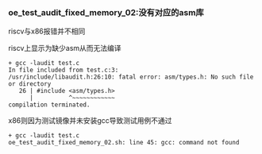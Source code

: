 ### oe_test_audit_fixed_memory_02:没有对应的asm库

riscv与x86报错并不相同

riscv上显示为缺少asm从而无法编译

```
+ gcc -laudit test.c
In file included from test.c:3:
/usr/include/libaudit.h:26:10: fatal error: asm/types.h: No such file or directory
   26 | #include <asm/types.h>
      |          ^~~~~~~~~~~~~
compilation terminated.
```

x86则因为测试镜像并未安装gcc导致测试用例不通过

```
+ gcc -laudit test.c
oe_test_audit_fixed_memory_02.sh: line 45: gcc: command not found
```


